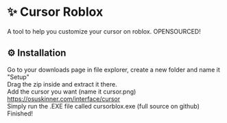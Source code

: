 # ✨ Cursor Roblox
A tool to help you customize your cursor on roblox. OPENSOURCED!
## __⚙__ Installation
Go to your downloads page in file explorer, create a new folder and name it "Setup"
<br>
Drag the zip inside and extract it there.
<br>
Add the cursor you want (name it cursor.png) <https://osuskinner.com/interface/cursor>
<br>
Simply run the .EXE file called cursorblox.exe (full source on github)
<br>
Finished!
